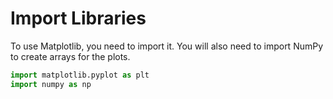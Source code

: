 # Import Libraries

To use Matplotlib, you need to import it. You will also need to import NumPy to create arrays for the plots.

```python
import matplotlib.pyplot as plt
import numpy as np
```
